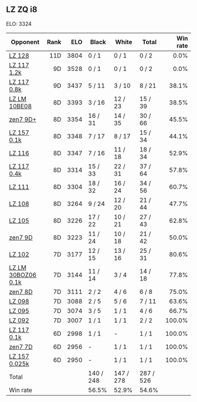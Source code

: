 ## LZ ZQ i8 ##

ELO: 3324

Opponent | Rank | ELO | Black | White | Total | Win rate
---------|-----:|----:|-------|-------|-------|-------:
[LZ 128](LZ%20128.md) | 11D | 3804 | 0 / 1 | 0 / 1 | 0 / 2 | 0.0%
[LZ 117 1.2k](LZ%20117%201.2k.md) | 9D | 3528 | 0 / 1 | 0 / 1 | 0 / 2 | 0.0%
[LZ 117 0.8k](LZ%20117%200.8k.md) | 9D | 3437 | 5 / 11 | 3 / 10 | 8 / 21 | 38.1%
[LZ LM 10BE08](LZ%20LM%2010BE08.md) | 8D | 3393 | 3 / 16 | 12 / 23 | 15 / 39 | 38.5%
[zen7 9D+](zen7%209D+.md) | 8D | 3354 | 16 / 31 | 14 / 35 | 30 / 66 | 45.5%
[LZ 157 0.1k](LZ%20157%200.1k.md) | 8D | 3348 | 7 / 17 | 8 / 17 | 15 / 34 | 44.1%
[LZ 116](LZ%20116.md) | 8D | 3347 | 7 / 16 | 11 / 18 | 18 / 34 | 52.9%
[LZ 117 0.4k](LZ%20117%200.4k.md) | 8D | 3314 | 15 / 33 | 22 / 31 | 37 / 64 | 57.8%
[LZ 111](LZ%20111.md) | 8D | 3304 | 18 / 32 | 16 / 24 | 34 / 56 | 60.7%
[LZ 108](LZ%20108.md) | 8D | 3264 | 9 / 24 | 12 / 20 | 21 / 44 | 47.7%
[LZ 105](LZ%20105.md) | 8D | 3226 | 17 / 22 | 10 / 21 | 27 / 43 | 62.8%
[zen7 9D](zen7%209D.md) | 8D | 3223 | 11 / 24 | 10 / 18 | 21 / 42 | 50.0%
[LZ 102](LZ%20102.md) | 7D | 3177 | 12 / 15 | 13 / 16 | 25 / 31 | 80.6%
[LZ LM 30BOZ06 0.1k](LZ%20LM%2030BOZ06%200.1k.md) | 7D | 3144 | 11 / 14 | 3 / 4 | 14 / 18 | 77.8%
[zen7 8D](zen7%208D.md) | 7D | 3111 | 2 / 2 | 4 / 6 | 6 / 8 | 75.0%
[LZ 098](LZ%20098.md) | 7D | 3088 | 2 / 5 | 5 / 6 | 7 / 11 | 63.6%
[LZ 095](LZ%20095.md) | 7D | 3074 | 3 / 5 | 1 / 1 | 4 / 6 | 66.7%
[LZ 092](LZ%20092.md) | 7D | 3007 | 1 / 1 | 1 / 1 | 2 / 2 | 100.0%
[LZ 117 0.1k](LZ%20117%200.1k.md) | 6D | 2998 | 1 / 1 | - | 1 / 1 | 100.0%
[zen7 7D](zen7%207D.md) | 6D | 2956 | - | 1 / 1 | 1 / 1 | 100.0%
[LZ 157 0.025k](LZ%20157%200.025k.md) | 6D | 2950 | - | 1 / 1 | 1 / 1 | 100.0%
Total | | | 140 / 248 | 147 / 278 | 287 / 526 | 
Win rate| | | 56.5% | 52.9% | 54.6% | 
